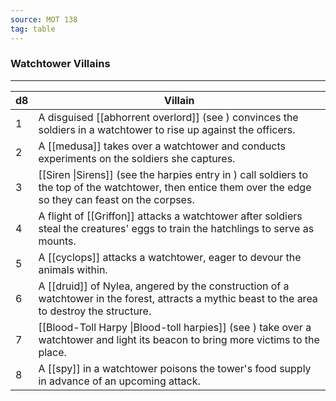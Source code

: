 ```yaml
---
source: MOT 138
tag: table
---
```


### Watchtower Villains
---
|d8|Villain|
|----|------------|
|1|A disguised [[abhorrent overlord]] (see ) convinces the soldiers in a watchtower to rise up against the officers.|
|2|A [[medusa]] takes over a watchtower and conducts experiments on the soldiers she captures.|
|3|[[Siren \|Sirens]] (see the harpies entry in ) call soldiers to the top of the watchtower, then entice them over the edge so they can feast on the corpses.|
|4|A flight of [[Griffon]] attacks a watchtower after soldiers steal the creatures' eggs to train the hatchlings to serve as mounts.|
|5|A [[cyclops]] attacks a watchtower, eager to devour the animals within.|
|6|A [[druid]] of Nylea, angered by the construction of a watchtower in the forest, attracts a mythic beast to the area to destroy the structure.|
|7|[[Blood-Toll Harpy \|Blood-toll harpies]] (see ) take over a watchtower and light its beacon to bring more victims to the place.|
|8|A [[spy]] in a watchtower poisons the tower's food supply in advance of an upcoming attack.|
